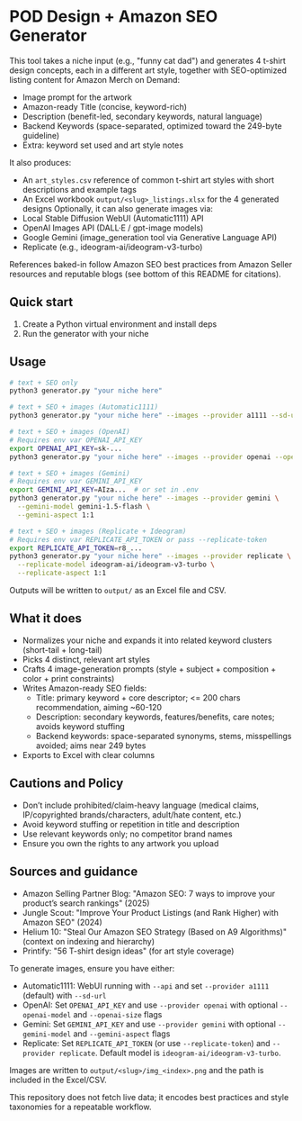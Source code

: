 # POD Design + Amazon SEO Generator

This tool takes a niche input (e.g., "funny cat dad") and generates 4 t-shirt design concepts, each in a different art style, together with SEO-optimized listing content for Amazon Merch on Demand:

- Image prompt for the artwork
- Amazon-ready Title (concise, keyword-rich)
- Description (benefit-led, secondary keywords, natural language)
- Backend Keywords (space-separated, optimized toward the 249-byte guideline)
- Extra: keyword set used and art style notes

It also produces:
- An `art_styles.csv` reference of common t-shirt art styles with short descriptions and example tags
- An Excel workbook `output/<slug>_listings.xlsx` for the 4 generated designs
Optionally, it can also generate images via:
- Local Stable Diffusion WebUI (Automatic1111) API
- OpenAI Images API (DALL·E / gpt-image models)
 - Google Gemini (image_generation tool via Generative Language API)
 - Replicate (e.g., ideogram-ai/ideogram-v3-turbo)

References baked-in follow Amazon SEO best practices from Amazon Seller resources and reputable blogs (see bottom of this README for citations).

## Quick start

1. Create a Python virtual environment and install deps
2. Run the generator with your niche

## Usage

```bash
# text + SEO only
python3 generator.py "your niche here"

# text + SEO + images (Automatic1111)
python3 generator.py "your niche here" --images --provider a1111 --sd-url http://127.0.0.1:7860

# text + SEO + images (OpenAI)
# Requires env var OPENAI_API_KEY
export OPENAI_API_KEY=sk-...
python3 generator.py "your niche here" --images --provider openai --openai-model gpt-image-1 --openai-size 1024x1024

# text + SEO + images (Gemini)
# Requires env var GEMINI_API_KEY
export GEMINI_API_KEY=AIza...  # or set in .env
python3 generator.py "your niche here" --images --provider gemini \
  --gemini-model gemini-1.5-flash \
  --gemini-aspect 1:1

# text + SEO + images (Replicate + Ideogram)
# Requires env var REPLICATE_API_TOKEN or pass --replicate-token
export REPLICATE_API_TOKEN=r8_...
python3 generator.py "your niche here" --images --provider replicate \
  --replicate-model ideogram-ai/ideogram-v3-turbo \
  --replicate-aspect 1:1
```

Outputs will be written to `output/` as an Excel file and CSV.

## What it does

- Normalizes your niche and expands it into related keyword clusters (short-tail + long-tail)
- Picks 4 distinct, relevant art styles
- Crafts 4 image-generation prompts (style + subject + composition + color + print constraints)
- Writes Amazon-ready SEO fields:
  - Title: primary keyword + core descriptor; <= 200 chars recommendation, aiming ~60-120
  - Description: secondary keywords, features/benefits, care notes; avoids keyword stuffing
  - Backend keywords: space-separated synonyms, stems, misspellings avoided; aims near 249 bytes
- Exports to Excel with clear columns

## Cautions and Policy

- Don’t include prohibited/claim-heavy language (medical claims, IP/copyrighted brands/characters, adult/hate content, etc.)
- Avoid keyword stuffing or repetition in title and description
- Use relevant keywords only; no competitor brand names
- Ensure you own the rights to any artwork you upload

## Sources and guidance
- Amazon Selling Partner Blog: "Amazon SEO: 7 ways to improve your product’s search rankings" (2025)
- Jungle Scout: "Improve Your Product Listings (and Rank Higher) with Amazon SEO" (2024)
- Helium 10: "Steal Our Amazon SEO Strategy (Based on A9 Algorithms)" (context on indexing and hierarchy)
- Printify: "56 T-shirt design ideas" (for art style coverage)

To generate images, ensure you have either:
- Automatic1111: WebUI running with `--api` and set `--provider a1111` (default) with `--sd-url`
- OpenAI: Set `OPENAI_API_KEY` and use `--provider openai` with optional `--openai-model` and `--openai-size` flags
 - Gemini: Set `GEMINI_API_KEY` and use `--provider gemini` with optional `--gemini-model` and `--gemini-aspect` flags
 - Replicate: Set `REPLICATE_API_TOKEN` (or use `--replicate-token`) and `--provider replicate`. Default model is `ideogram-ai/ideogram-v3-turbo`.

Images are written to `output/<slug>/img_<index>.png` and the path is included in the Excel/CSV.

This repository does not fetch live data; it encodes best practices and style taxonomies for a repeatable workflow.
